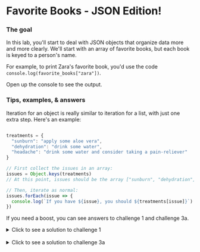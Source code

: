 # Favorite Books - JSON Edition!

### The goal

In this lab, you'll start to deal with JSON objects that organize data more and more clearly. We'll start with an array of favorite books, but each book is keyed to a person's name.

For example, to print Zara's favorite book, you'd use the code `console.log(favorite_books["zara"])`.

Open up the console to see the output.

### Tips, examples, & answers

Iteration for an object is really similar to iteration for a list, with just one extra step. Here's an example:

```js

treatments = {
  "sunburn": "apply some aloe vera",
  "dehydration": "drink some water",
  "headache": "drink some water and consider taking a pain-reliever"
}

// First collect the issues in an array:
issues = Object.keys(treatments)
// At this point, issues should be the array ["sunburn", "dehydration", "headache"]

// Then, iterate as normal:
issues.forEach(issue => {
  console.log(`If you have ${issue}, you should ${treatments[issue]}`)
})
```

If you need a boost, you can see answers to challenge 1 and challenge 3a.

<details>
  <summary> Click to see a solution to challenge 1 </summary>

  ```js

    // Reassign values for a key in a dictionary the same way we replace items in a list:
    favorite_books["jeff"] = "The Martian"
    // You can print it out to check whether it works by also including this line of debugging code:
    console.log(favorite_books["jeff"])

  ```

</details>
<br>

<details>
  <summary> Click to see a solution to challenge 3a </summary>

  ```js
  people = Object.keys(favorite_books) // This should collect JUST the keys and return them as an array.
  ```

</details>
<br>
